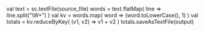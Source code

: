 val text = sc.textFile(source_file)
words = text.flatMap( line => line.split("\\W+") )
val kv = words.map( word => (word.toLowerCase(), 1) )
val totals = kv.reduceByKey( (v1, v2) => v1 + v2  )
totals.saveAsTextFile(output)
